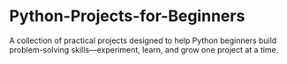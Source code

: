 # Python-Projects-for-Beginners
A collection of practical projects designed to help Python beginners build problem-solving skills—experiment, learn, and grow one project at a time.

